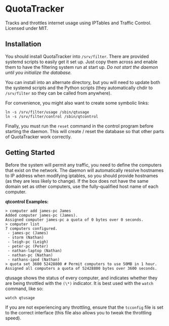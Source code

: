 QuotaTracker
============

Tracks and throttles internet usage using IPTables and Traffic Control.  Licensed under MIT.

Installation
-----------------
You should install QuotaTracker into `/srv/filter`.  There are provided systemd scripts
to easily get it set up.  Just copy them across and enable them to have the filtering
system run at start up.  *Do not start the daemon until you initialize the database.*

You can install into an alternate directory, but you will need to update both the systemd
scripts and the Python scripts (they automatically chdir to `/srv/filter` so they can be
called from anywhere).

For convenience, you might also want to create some symbolic links:
```shell
ln -s /srv/filter/usage /sbin/qtusage
ln -s /srv/filter/control /sbin/qtcontrol
```

Finally, you must run the `reset` command in the control program before starting the
daemon.  This will create / reset the database so that other parts of QuotaTracker
work correctly.

Getting Started
------------------
Before the system will permit any traffic, you need to define the computers that exist on
the network.  The daemon will automatically resolve hostnames to IP address when modifying
iptables, so you should provide hostnames (as they are less likely to change).  If the box
does not have the same domain set as other computers, use the fully-qualified host name of
each computer.

**qtcontrol Examples:**
```
> computer add james-pc James
Added computer james-pc (James).
Assigned computer james-pc a quota of 0 bytes over 0 seconds.
> computer list
7 computers configured.
 - james-pc (James)
 - storm (Nathan)
 - leigh-pc (Leigh)
 - peter-pc (Peter)
 - nathan-laptop (Nathan)
 - nathan-pc (Nathan)
 - nathans-ipod (Nathan)
> quota set 3600 52428800 # Permit computers to use 50MB in 1 hour.
Assigned all computers a quota of 52428800 bytes over 3600 seconds.
```

qtusage shows the status of every computer, and indicates whether they are being throttled
with the `(\*)` indicator.  It is best used with the `watch` command, like so:
```
watch qtusage
```

If you are not experiencing any throttling, ensure that the `tcconfig` file is set to the
correct interface (this file also allows you to tweak the throttling speed).
